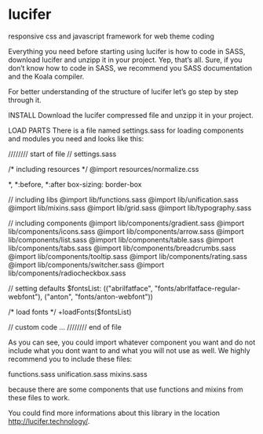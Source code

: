 # lucifer
responsive css and javascript framework for web theme coding

Everything you need before starting using lucifer is how to code in SASS, download lucifer and unzipp it in your project. Yep, that’s all. Sure, if you don’t know how to code in SASS, we recommend you SASS documentation and the Koala compiler.

For better understanding of the structure of lucifer let’s go step by step through it.

INSTALL 
Download the lucifer compressed file and unzipp it in your project.

LOAD PARTS 
There is a file named settings.sass for loading components and modules you need and looks like this:

//////// start of file
// settings.sass
 
/* including resources */
@import resources/normalize.css
 
*, *:before, *:after
    box-sizing: border-box
 
// including libs
@import lib/functions.sass
@import lib/unification.sass
@import lib/mixins.sass
@import lib/grid.sass
@import lib/typography.sass
 
// including components
@import lib/components/gradient.sass
@import lib/components/icons.sass
@import lib/components/arrow.sass
@import lib/components/list.sass
@import lib/components/table.sass
@import lib/components/tabs.sass
@import lib/components/breadcrumbs.sass
@import lib/components/tooltip.sass
@import lib/components/rating.sass
@import lib/components/switcher.sass
@import lib/components/radiocheckbox.sass
 
// setting defaults
$fontsList: (("abrilfatface", "fonts/abrlfatface-regular-webfont"), ("anton", "fonts/anton-webfont"))
 
/* load fonts */
+loadFonts($fontsList)
 
// custom code
...
//////// end of file

As you can see, you could import whatever component you want and do not include what you dont want to and what you will not use as well. We highly recommend you to include these files:

functions.sass
unification.sass
mixins.sass

because there are some components that use functions and mixins from these files to work.

You could find more informations about this library in the location http://lucifer.technology/.

